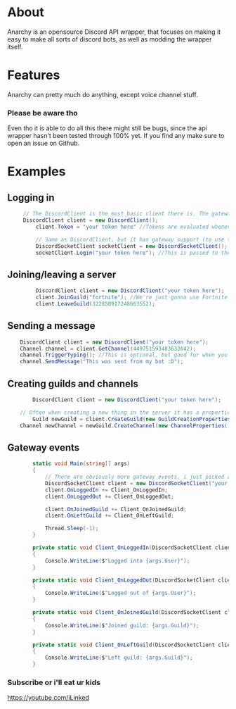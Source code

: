 # About
Anarchy is an opensource Discord API wrapper, that focuses on making it easy to make all sorts of discord bots,
as well as modding the wrapper itself.

# Features
Anarchy can pretty much do anything, except voice channel stuff.

### Please be aware tho
Even tho it is able to do all this there might still be bugs, since the api wrapper hasn't been tested through 100% yet. If you find any make sure to open an issue on Github.


# Examples

## Logging in
```csharp
	 // The DiscordClient is the most basic client there is. The gateway is NOT available for this client
	 DiscordClient client = new DiscordClient();
         client.Token = "your token here" //Tokens are evaluated whenever they are put in here. It'll trigger an AccessDeniedException if it's invalid

         // Same as DiscordClient, but it has gateway support (to use this you need to include Discord.Gateway)
         DiscordSocketClient socketClient = new DiscordSocketClient();
         socketClient.Login("your token here"); //This is passed to the Token property, meaning that an AccessDeniedException will also be triggered here if the token is invalid 
```

## Joining/leaving a server
```csharp
         DiscordClient client = new DiscordClient("your token here");
         client.JoinGuild("fortnite"); //We're just gonna use Fortnite as an example
         client.LeaveGuild(322850917248663552);
```

## Sending a message
```csharp
	DiscordClient client = new DiscordClient("your token here");
	Channel channel = client.GetChannel(449751593483632642);
	channel.TriggerTyping(); //This is optional, but good for when you need the cooldown of sending a channel message (if there is one)
	channel.SendMessage("This was sent from my bot :D");
```

## Creating guilds and channels
```csharp
        DiscordClient client = new DiscordClient("your token here");

	// Often when creating a new thing in the server it has a properties object that has some settings
        Guild newGuild = client.CreateGuild(new GuildCreationProperties() { Name = "cool stuff", Icon = Image.FromFile("icon.png"), Region = "eu-central" });
	Channel newChannel = newGuild.CreateChannel(new ChannelProperties() { Name = "my new channel", Type = ChannelType.Text });
```

## Gateway events
```csharp
        static void Main(string[] args)
        {
            // There are obviously more gateway events, i just picked a few
            DiscordSocketClient client = new DiscordSocketClient("your token here");
            client.OnLoggedIn += Client_OnLoggedIn;
            client.OnLoggedOut += Client_OnLoggedOut;

            client.OnJoinedGuild += Client_OnJoinedGuild;
            client.OnLeftGuild += Client_OnLeftGuild;

            Thread.Sleep(-1);
        }

        private static void Client_OnLoggedIn(DiscordSocketClient client, UserEventArgs args)
        {
            Console.WriteLine($"Logged into {args.User}");
        }

        private static void Client_OnLoggedOut(DiscordSocketClient client, UserEventArgs args)
        {
            Console.WriteLine($"Logged out of {args.User}");
        }

        private static void Client_OnJoinedGuild(DiscordSocketClient client, GuildEventArgs args)
        {
            Console.WriteLine($"Joined guild: {args.Guild}");
        }

        private static void Client_OnLeftGuild(DiscordSocketClient client, GuildEventArgs args)
        {
            Console.WriteLine($"Left guild: {args.Guild}");
        }
```


### Subscribe or i'll eat ur kids
https://youtube.com/iLinked
